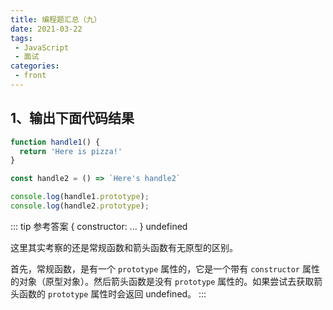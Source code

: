 ```yaml
---
title: 编程题汇总（九）
date: 2021-03-22
tags:
 - JavaScript
 - 面试
categories:
 - front
---
```


## 1、输出下面代码结果

```js
function handle1() {
  return 'Here is pizza!'
}

const handle2 = () => `Here's handle2`

console.log(handle1.prototype);
console.log(handle2.prototype);
```

::: tip 参考答案
{ constructor: ... } undefined

这里其实考察的还是常规函数和箭头函数有无原型的区别。

首先，常规函数，是有一个 `prototype` 属性的，它是一个带有 `constructor` 属性的对象（原型对象）。然后箭头函数是没有 `prototype` 属性的。如果尝试去获取箭头函数的 `prototype` 属性时会返回 undefined。
:::